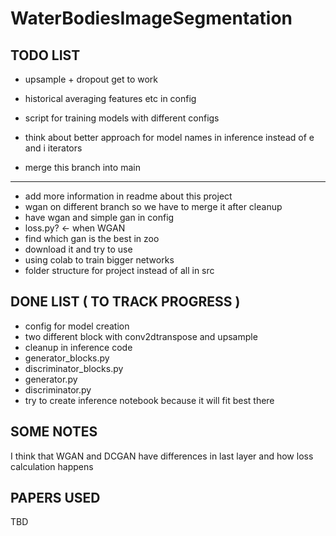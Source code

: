 # WaterBodiesImageSegmentation

## TODO LIST
- upsample + dropout get to work
- historical averaging features etc in config

- script for training models with different configs
- think about better approach for model names in inference instead of e and i iterators
- merge this branch into main 
---------------------------------------------------------------------------------------
- add more information in readme about this project
- wgan on different branch so we have to merge it after cleanup
- have wgan and simple gan in config
- loss.py?  <- when WGAN
- find which gan is the best in zoo
- download it and try to use
- using colab to train bigger networks
- folder structure for project instead of all in src 

## DONE LIST  ( TO TRACK PROGRESS )
- config for model creation
- two different block with conv2dtranspose and upsample
- cleanup in inference code    
- generator_blocks.py        
- discriminator_blocks.py    
- generator.py               
- discriminator.py           
- try to create inference notebook because it will fit best there

## SOME NOTES
I think that WGAN and DCGAN have differences in last layer and how loss calculation happens

## PAPERS USED 
TBD
